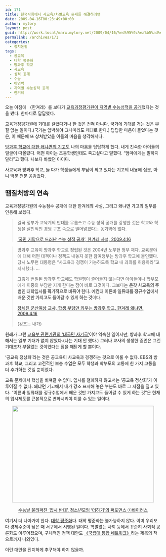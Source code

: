 ```yaml
---
id: 171
title: 한국사회에서 사교육/차별교육 문제를 해결하려면
date: 2009-04-16T00:23:49+00:00
author: mytory
layout: post
guid: http://work.local/marx.mytory.net/2009/04/16/%ed%95%9c%ea%b5%ad%ec%82%ac%ed%9a%8c%ec%97%90%ec%84%9c-%ec%82%ac%ea%b5%90%ec%9c%a1%ec%b0%a8%eb%b3%84%ea%b5%90%ec%9c%a1-%eb%ac%b8%ec%a0%9c%eb%a5%bc-%ed%95%b4%ea%b2%b0%ed%95%98%eb%a0%a4%eb%a9%b4/
permalink: /archives/171
categories:
  - 정치논평
tags:
  - 공교육
  - 대학 평준화
  - 방과후 학교
  - 사교육
  - 성적 공개
  - 수능
  - 이명박
  - 지역별 수능성적 공개
  - 한겨레
---
```

오늘 아침에 〈한겨레〉를 보다가 <a href="http://www.hani.co.kr/arti/society/schooling/349938.html" target="_blank" title="유선희,정민영 기자, ‘우등생 뽑아 ‘수능우수’ 특목·자사고가 실상 왜곡’, 한겨레, 2009.4.16">교육과정평가원이 지역별 수능성적을 공개</a>했다는 것을 봤다. 한마디로 답답했다.

교육과정평가원에 기대를 걸었다거나 한 것은 전혀 아니다. 국가에 기대를 거는 것은 부질 없는 일이다.(국가는 압박해야 그나마라도 제대로 한다.) 답답한 마음이 들었다는 것은, 이 때문에 또 상처받았을 이들의 마음을 생각해서다.

<a href="http://www.hani.co.kr/arti/opinion/because/350022.html" target="_blank" title="장세진, 학생 부담만 키우는 방과후 학교, 한겨레 왜냐면, 2009.4.16">방과후 학교에 대한 왜냐면의 기고</a>도 나의 마음을 답답하게 했다. 내게 친숙한 아이들의 얼굴이 떠올랐다. 어떤 아이는 초등학생인데도 죽고싶다고 말했다. “엄마에게는 말하지 말라”고 했다. 나보다 바빴던 아이다. 

사교육과 방과후 학교, 둘 다가 학생들에게 부담이 되고 있다는 기고의 내용에 십분, 아니 백분 천분 공감갔다.

## 땜질처방의 연속

교육과정평가원의 수능점수 공개에 대한 한겨레의 사설, 그리고 왜냐면 기고의 일부를 인용해 보겠다.

> 결국 정부가 교육계의 반대를 무릅쓰고 수능 성적 공개를 강행한 것은 학교와 학생을 살인적인 경쟁 구조 속으로 밀어넣겠다는 동기밖에 없다.
> 
> <p class="rep">
>   <a href="http://www.hani.co.kr/arti/opinion/editorial/350000.html" target="_blank">‘국민 기망으로 드러난 수능 성적 공개’, 한겨레 사설, 2009.4.16</a>
> </p>

> 방과후 교육이 방과후 학교로 정립된 것은 2004년 노무현 정부 때다. 교육분야에 대해 어떤 대책이나 정책도 내놓지 못한 참여정부는 방과후 학교에 올인했다. 당시 노무현 대통령은 “사교육과 경쟁이 가능하도록 학교 내 과외를 허용하라”고 지시했다. …
> 
> 그렇게 변질된 방과후 학교에도 학원행이 줄어들지 않는다면 아이들이나 학부모에게 이중의 부담만 지게 한다는 점이 바로 그것이다. 그보다는 **온갖 사교육의 주범인 대학입시를 획기적으로 바꿔야 한다. 예컨대 이른바 일류대를 정규수업에서 배운 것만 가지고도 들어갈 수 있게 하는 것**이다.
> 
> <p class="rep">
>   <a href="http://www.hani.co.kr/arti/opinion/because/350022.html" target="_blank">장세진 군산여상 교사, 학생 부담만 키우는 방과후 학교, 한겨레 왜냐면, 2009.4.16</a>
> </p>
> 
> <p class="rep">
>   (강조는 내가)
> </p>

원래가 그런 <a href="http://www.left21.com/article/2961" target="_blank" title="김현옥, ‘《교육부의 대국민 사기극》 서평 - 노무현의 ‘교육 개혁’ 사기극에 대한 통렬한 고발’, 2006.3.8">교육부 관련기관의 ‘대국민 사기극’</a>이야 익숙한 일이지만, 방과후 학교에 대해서는 일부 기대가 없지 않았다.(나는 기대 안 했다.) 그러나 교사의 생생한 증언은 그런 기대조차 부질없는 것이었다는 점을 깨닫게 할 뿐이다.

‘공교육 정상화’라는 것은 공교육이 사교육과 경쟁하는 것으로 이룰 수 없다. EBS와 방과후 학교, 그리고 고전적인 보충 수업은 모두 학생과 학부모의 고통에 한 가지 고통을 더 추가하는 것일 뿐이었다.

교육 문제에서 핵심을 비껴갈 수 없다. 입시를 철폐하지 않고서는 ‘공교육 정상화’가 이루어질 수 없다. 왜냐면 기고에서 내가 강조 표시해 놓은 부분도 바로 그 지점을 짚고 있다. “이른바 일류대를 정규수업에서 배운 것만 가지고도 들어갈 수 있게 하는 것”은 현재의 입시제도를 근본적으로 변화시켜야 이룰 수 있는 일이다.

<div class="imageblock center" style="text-align: center; clear: both; width:458px; margin: 0 auto;">
  <img height="312" width="458" alt="" src="http://cfile5.uf.tistory.com/image/1861421E49E679791120AF" /></p> 
  
  <p>
    <A HREF="http://www.vop.co.kr/P00000140511.html"  target="_blank" >수능날 울려퍼진 ‘입시 반대’. 청소년모임 ‘더하기’의 퍼포먼스 ⓒ바이러스</A>
  </p>
</div>

여기서 더 나아가야 한다. <a href="http://www.left21.com/article/1680" target="_blank" title="강동훈 기자, 김상봉 인터뷰 - “대학평준화만이 해결책입니다”, 2004.12.8">대학 평준화</a>다. 대학 평준화는 불가능하지 않다. 이미 우리보다 경제수준이 낮은 때 서구에서 시행된 일이다. 학벌없는 사회 등에서 꾸준히 사회적 공론화도 이루어졌으며, 구체적인 정책 대안도 <a href="http://www.left21.com/article/1695" target="_blank" title="김현옥, 국립대 통합네트워크 - 입시지옥과 학벌 사회를 넘어, 2004.12.8 - 링크의 중간 부분에 있음">《국립대 통합 네트워크》</a>라는 제목의 책으로까지 나와있다.

이런 대안을 진지하게 추구해야 하지 않을까.